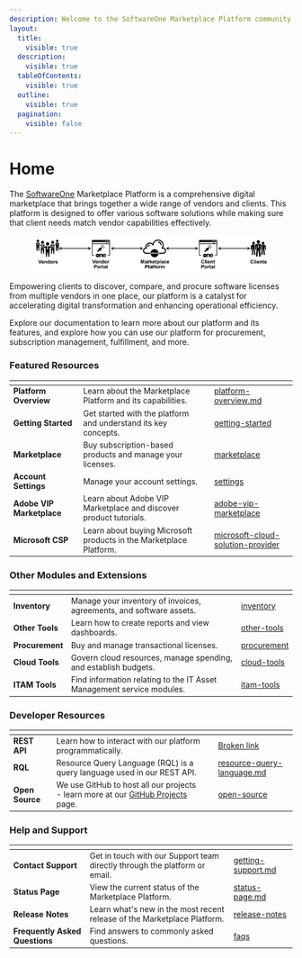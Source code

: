 ```yaml
---
description: Welcome to the SoftwareOne Marketplace Platform community!
layout:
  title:
    visible: true
  description:
    visible: true
  tableOfContents:
    visible: true
  outline:
    visible: true
  pagination:
    visible: false
---
```


# Home

The [SoftwareOne](https://softwareone.com) Marketplace Platform is a comprehensive digital marketplace that brings together a wide range of vendors and clients. This platform is designed to offer various software solutions while making sure that client needs match vendor capabilities effectively.

<div align="left">

<figure><img src=".gitbook/assets/image (444).png" alt=""><figcaption></figcaption></figure>

</div>

Empowering clients to discover, compare, and procure software licenses from multiple vendors in one place, our platform is a catalyst for accelerating digital transformation and enhancing operational efficiency.

Explore our documentation to learn more about our platform and its features, and explore how you can use our platform for procurement, subscription management, fulfillment, and more.

### Featured Resources

<table data-view="cards"><thead><tr><th></th><th></th><th></th><th data-hidden data-card-target data-type="content-ref"></th></tr></thead><tbody><tr><td><strong>Platform Overview</strong></td><td>Learn about the Marketplace Platform and its capabilities.</td><td></td><td><a href="marketplace-platform/platform-overview.md">platform-overview.md</a></td></tr><tr><td><strong>Getting Started</strong></td><td>Get started with the platform and understand its key concepts.</td><td></td><td><a href="marketplace-platform/getting-started/">getting-started</a></td></tr><tr><td><strong>Marketplace</strong></td><td>Buy subscription-based products and manage your licenses.</td><td></td><td><a href="platform-modules/marketplace/">marketplace</a></td></tr><tr><td><strong>Account Settings</strong></td><td>Manage your account settings.</td><td></td><td><a href="platform-modules/settings/">settings</a></td></tr><tr><td><strong>Adobe VIP Marketplace</strong></td><td>Learn about Adobe VIP Marketplace and discover product tutorials.</td><td></td><td><a href="extensions/adobe-vip-marketplace/">adobe-vip-marketplace</a></td></tr><tr><td><strong>Microsoft CSP</strong></td><td>Learn about buying Microsoft products in the Marketplace Platform.</td><td></td><td><a href="extensions/microsoft-cloud-solution-provider/">microsoft-cloud-solution-provider</a></td></tr></tbody></table>

### Other Modules and Extensions

<table data-view="cards"><thead><tr><th></th><th></th><th data-hidden data-card-target data-type="content-ref"></th></tr></thead><tbody><tr><td><strong>Inventory</strong></td><td>Manage your inventory of invoices, agreements, and software assets.</td><td><a href="platform-modules/inventory/">inventory</a></td></tr><tr><td><strong>Other Tools</strong></td><td>Learn how to create reports and view dashboards.</td><td><a href="platform-modules/other-tools/">other-tools</a></td></tr><tr><td><strong>Procurement</strong></td><td>Buy and manage transactional licenses.</td><td><a href="platform-modules/procurement/">procurement</a></td></tr><tr><td><strong>Cloud Tools</strong></td><td>Govern cloud resources, manage spending, and establish budgets.</td><td><a href="extensions/cloud-tools/">cloud-tools</a></td></tr><tr><td><strong>ITAM Tools</strong></td><td>Find information relating to the IT Asset Management service modules.</td><td><a href="extensions/itam-tools/">itam-tools</a></td></tr></tbody></table>

### Developer Resources

<table data-view="cards"><thead><tr><th></th><th></th><th></th><th data-hidden data-card-target data-type="content-ref"></th></tr></thead><tbody><tr><td><strong>REST API</strong></td><td>Learn how to interact with our platform programmatically.</td><td></td><td><a href="broken-reference">Broken link</a></td></tr><tr><td><strong>RQL</strong></td><td>Resource Query Language (RQL) is a query language used in our REST API.</td><td></td><td><a href="developer-resources/rest-api/resource-query-language.md">resource-query-language.md</a></td></tr><tr><td><strong>Open Source</strong></td><td>We use GitHub to host all our projects - learn more at our <a href="developer-resources/open-source/github-projects.md">GitHub Projects</a> page.</td><td></td><td><a href="developer-resources/open-source/">open-source</a></td></tr></tbody></table>

### Help and Support

<table data-view="cards"><thead><tr><th></th><th></th><th data-hidden data-card-target data-type="content-ref"></th></tr></thead><tbody><tr><td><strong>Contact Support</strong></td><td>Get in touch with our Support team directly through the platform or email.</td><td><a href="help-and-support/getting-support.md">getting-support.md</a></td></tr><tr><td><strong>Status Page</strong></td><td>View the current status of the Marketplace Platform.</td><td><a href="help-and-support/status-page.md">status-page.md</a></td></tr><tr><td><strong>Release Notes</strong></td><td>Learn what's new in the most recent release of the Marketplace Platform.</td><td><a href="help-and-support/release-notes/">release-notes</a></td></tr><tr><td><strong>Frequently Asked Questions</strong></td><td>Find answers to commonly asked questions.</td><td><a href="help-and-support/faqs/">faqs</a></td></tr></tbody></table>
